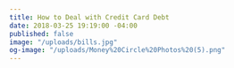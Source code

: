 ```yaml
---
title: How to Deal with Credit Card Debt
date: 2018-03-25 19:19:00 -04:00
published: false
image: "/uploads/bills.jpg"
og-image: "/uploads/Money%20Circle%20Photos%20(5).png"
---
```


